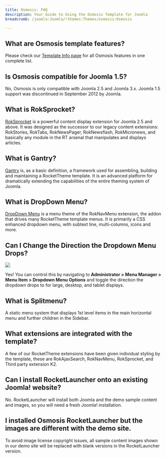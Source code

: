 ```yaml
---
title: Osmosis: FAQ
description: Your Guide to Using the Osmosis Template for Joomla
breadcrumb: /joomla:Joomla/!themes:Themes/osmosis:Osmosis

---
```


What are Osmosis template features?
-----

Please check our [Template Info page][features] for all Osmosis features in one complete list.

Is Osmosis compatible for Joomla 1.5?
-----

No, Osmosis is only compatible with Joomla 2.5 and Joomla 3.x. Joomla 1.5 support was discontinued in September 2012 by Joomla.

What is RokSprocket?
-----

[RokSprocket][roksprocket] is a powerful content display extension for Joomla 2.5 and above. It was designed as the successor to our legacy content extensions: RokStories, RokTabs, RokNewsPager, RokNewsflash, RokMicronews, and basically any module in the RT arsenal that manipulates and displays articles.

What is Gantry?
-----

[Gantry][gantry] is, as a basic definition, a framework used for assembling, building and maintaining a RocketTheme template. It is an advanced platform for dramatically extending the capabilities of the entire theming system of Joomla.

What is DropDown Menu?
-----

[DropDown Menu][dropdown] is a menu theme of the RokNavMenu extension, the addon that drives many RocketTheme template menus. It is primarily a CSS enhanced dropdown menu, with subtext line, multi-columns, icons and more.

Can I Change the Direction the Dropdown Menu Drops?
-----

![][dropdownoptions]

Yes! You can control this by navigating to **Administrator > Menu Manager > Menu Item > Dropdown Menu Options** and toggle the direction the dropdown drops to for large, desktop, and tablet displays.

What is Splitmenu?
-----

A static menu system that displays 1st level items in the main horizontal menu and further children in the Sidebar.

What extensions are integrated with the template?
-----

A few of our RocketTheme extensions have been given individual styling by the template, these are RokAjaxSearch, RokNavMenu, RokSprocket, and Third party extension K2.

Can I install RocketLauncher onto an existing Joomla! website?
-----

No. RocketLauncher will install both Joomla and the demo sample content and images, so you will need a fresh Joomla! installation.

I installed Osmosis RocketLauncher but the images are different with the demo site.
-----

To avoid image license copyright issues, all sample content images shown in our demo site will be replaced with blank versions in the RocketLauncher version.

[gantry]: http://gantry.org/
[features]: http://demo.rockettheme.com/joomla-templates/osmosis/index.php/features/features-overview
[font]: http://www.fontsquirrel.com/fonts/Raleway
[forum]: http://www.rockettheme.com/forum/joomla-template-osmosis
[roksprocket]: http://www.rockettheme.com/joomla/extensions/roksprocket
[dropdown]: http://demo.rockettheme.com/joomla-templates/osmosis/features/menu-options
[splitmenu]: http://demo.rockettheme.com/joomla-templates/osmosis/features/menu-options
[dropdownoptions]: assets/dropdown.jpg
